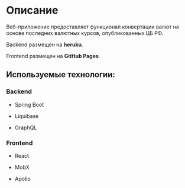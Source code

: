 # Описание

Веб-приложение предоставляет функционал конвертации валют на основе последних валютных курсов, опубликованных ЦБ РФ.

Backend размещен на **heruku**.

Frontend размещен на **GitHub Pages**.

## Используемые технологии:

### Backend

- Spring Boot

- Liquibase

- GraphQL

### Frontend

- React

- MobX

- Apollo